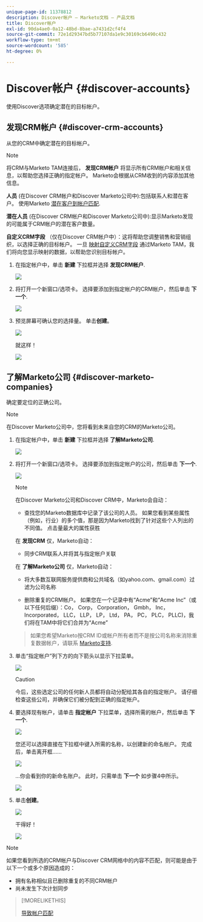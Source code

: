 ```yaml
---
unique-page-id: 11378812
description: Discover帐户 — Marketo文档 — 产品文档
title: Discover帐户
exl-id: 90da4ae0-0a12-48bd-8bae-a7431d2cf4f4
source-git-commit: 72e1d29347bd5b77107da1e9c30169cb6490c432
workflow-type: tm+mt
source-wordcount: '585'
ht-degree: 0%

---
```


# Discover帐户 {#discover-accounts}

使用Discover选项确定潜在的目标帐户。

## 发现CRM帐户 {#discover-crm-accounts}

从您的CRM中确定潜在的目标帐户。

>[!NOTE]
>
>将CRM与Marketo TAM连接后， **发现CRM帐户** 将显示所有CRM帐户和相关信息，以帮助您选择正确的指定帐户。 Marketo会根据从CRM收到的内容添加其他信息。

**人员** (在Discover CRM帐户和Discover Marketo公司中):包括联系人和潜在客户。 使用Marketo [潜在客户到帐户匹配](/help/marketo/product-docs/target-account-management/target/named-accounts/lead-to-account-matching.md).

**潜在人员** (在Discover CRM帐户和Discover Marketo公司中):显示Marketo发现的可能属于CRM帐户的潜在客户数量。

**自定义CRM字段** （仅在Discover CRM帐户中）：这将帮助您调整销售和营销组织，以选择正确的目标帐户。 一旦 [映射自定义CRM字段](/help/marketo/product-docs/target-account-management/setup-tam/create-a-custom-field-for-crm-discovery.md) 通过Marketo TAM，我们将向您显示映射的数据，以帮助您识别目标帐户。

1. 在指定帐户中，单击 **新建** 下拉框并选择 **发现CRM帐户**.

   ![](assets/disc-crm-one.png)

1. 将打开一个新窗口/选项卡。 选择要添加到指定帐户的CRM帐户，然后单击 **下一个**.

   ![](assets/disc-crm-two.png)

1. 预览屏幕可确认您的选择量。 单击&#x200B;**创建**。

   ![](assets/disc-three.png)

   就这样！

   ![](assets/disc-four.png)

## 了解Marketo公司 {#discover-marketo-companies}

确定要定位的正确公司。

>[!NOTE]
>
>在Discover Marketo公司中，您将看到未来自您的CRM的Marketo公司。

1. 在指定帐户中，单击 **新建** 下拉框并选择 **了解Marketo公司**.

   ![](assets/one-1.png)

1. 将打开一个新窗口/选项卡。 选择要添加到指定帐户的公司，然后单击 **下一个**.

   ![](assets/disc-comp-two.png)

   >[!NOTE]
   >
   >在Discover Marketo公司和Discover CRM中，Marketo会自动：
   >
   >* 查找您的Marketo数据库中记录了该公司的人员。 如果您看到某些属性（例如，行业）的多个值，那是因为Marketo找到了针对这些个人列出的不同值。 点击量最大的属性获胜
   >
   >在 **发现CRM** 仅，Marketo自动：
   >
   >* 同步CRM联系人并将其与指定帐户关联
   >
   >在 **了解Marketo公司** 仅，Marketo自动：
   >
   >* 将大多数互联网服务提供商和公共域名（如yahoo.com、gmail.com）过滤为公司名称
   >
   >* 删除重复的CRM帐户。 如果您在一个记录中有“Acme”和“Acme Inc”（或以下任何后缀）：Co， Corp， Corporation， Gmbh， Inc， Incorporated， LLC， LLP， LP， Ltd， PA， PC， PLC， PLLC)，我们将在TAM中将它们合并为“Acme”

   >
   >如果您希望Marketo按CRM ID或帐户所有者而不是按公司名称来消除重复数据帐户，请联系 [Marketo支持](https://nation.marketo.com/t5/Support/ct-p/Support).

1. 单击“指定帐户”列下方的向下箭头以显示下拉菜单。

   ![](assets/disc-comp-three.png)

   >[!CAUTION]
   >
   >今后，这些选定公司的任何新人员都将自动分配给其各自的指定帐户。 请仔细检查这些公司，并确保它们被分配到正确的指定帐户。

1. 要选择现有帐户，请单击 **指定帐户** 下拉菜单，选择所需的帐户，然后单击 **下一个**.

   ![](assets/disc-comp-four.png)

   您还可以选择直接在下拉框中键入所需的名称，以创建新的命名帐户。 完成后，单击离开框……

   ![](assets/disc-comp-five.png)

   ...你会看到你的新命名账户。 此时，只需单击 **下一个** 如步骤4中所示。

   ![](assets/disc-comp-six.png)

1. 单击&#x200B;**创建**。

   ![](assets/disc-comp-seven.png)

   干得好！

   ![](assets/disc-co-six.png)

>[!NOTE]
>
>如果您看到所选的CRM帐户与Discover CRM网格中的内容不匹配，则可能是由于以下一个或多个原因造成的：
>
>* 拥有名称相似且已删除重复的不同CRM帐户
>* 尚未发生下次计划同步


>[!MORELIKETHIS]
>
>[导致帐户匹配](/help/marketo/product-docs/target-account-management/target/named-accounts/lead-to-account-matching.md)
